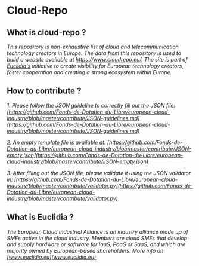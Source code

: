 # Cloud-Repo

## What is cloud-repo ?

*This repository is non-exhaustive list of cloud and telecommunication technology creators in Europe. The data from this repository is used to build a website available at https://www.cloudrepo.eu/. The site is part of [Euclidia's](www.euclidia.eu) initiative to create visibility for European technology creators, foster cooperation and creating a strong ecosystem within Europe.*

## How to contribute ?
*1. Please follow the JSON guideline to correctly fill out the JSON file: [https://github.com/Fonds-de-Dotation-du-Libre/european-cloud-industry/blob/master/contribute/JSON-guidelines.md](https://github.com/Fonds-de-Dotation-du-Libre/european-cloud-industry/blob/master/contribute/JSON-guidelines.md)*

*2. An empty template file is available at: [https://github.com/Fonds-de-Dotation-du-Libre/european-cloud-industry/blob/master/contribute/JSON-empty.json](https://github.com/Fonds-de-Dotation-du-Libre/european-cloud-industry/blob/master/contribute/JSON-empty.json)*

*3. After filling out the JSON file, please validate it using the JSON validator in: [https://github.com/Fonds-de-Dotation-du-Libre/european-cloud-industry/blob/master/contribute/validator.py](https://github.com/Fonds-de-Dotation-du-Libre/european-cloud-industry/blob/master/contribute/validator.py)*

## What is Euclidia ?
*The European Cloud Industrial Alliance is an industry alliance made up of SMEs active in the cloud industry. Members are cloud SMEs that develop and supply hardware or software for IaaS, PaaS or SaaS, and which are majority owned by European-based shareholders. More info on [www.euclidia.eu](www.euclidia.eu)*
